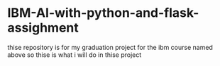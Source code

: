 # IBM-AI-with-python-and-flask-assighment
thise repository is for my graduation project for the ibm course named above 
so 
thise is what i will do in thise project 
